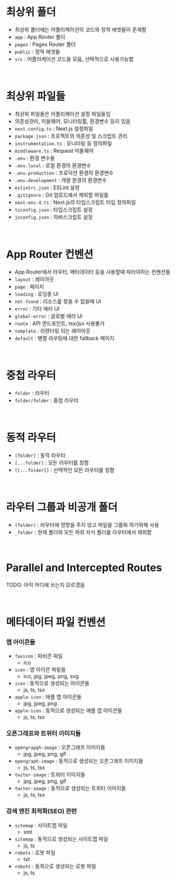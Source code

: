 # 최상위 폴더

- 최상위 폴더에는 어플리케이션의 코드와 정적 에셋들이 존재함
- `app` : App Router 폴더
- `pages` : Pages Router 폴더
- `public` : 정적 에셋들
- `src` : 어플리케이션 코드들 모음, 선택적으로 사용가능함

<br/>

# 최상위 파일들

- 최상위 파일들은 어플리케이션 설정 파일들임
- 의존성관리, 미들웨어, 모니터링툴, 환경변수 등이 있음
- `next.config.ts` : Next.js 설정파일
- `package.json` : 프로젝트의 의존성 및 스크립트 관리
- `instrumentation.ts` : 모니터링 등 정의파일
- `middleware.ts` : Request 미들웨어
- `.env` : 환경 변수들
- `.env.local` : 로컬 환경의 환경변수
- `.env.production` : 프로덕션 환경의 환경변수
- `.env.development` : 개발 환경의 환경변수
- `eslintrc.json` : ESLint 설정
- `.gitignore` : Git 업로드에서 제외할 파일들
- `next-env.d.ts` : Next.js의 타입스크립트 타입 정의파일
- `tsconfig.json` : 타입스크립트 설정
- `jsconfig.json` : 자바스크립트 설정

<br/>

# App Router 컨벤션

- App Router에서 라우터, 메타데이터 등을 사용할때 따라야하는 컨벤션들
- `layout` : 레이아웃
- `page` : 페이지
- `loading` : 로딩중 UI
- `not-found` : 리소스를 찾을 수 없을때 UI
- `error` : 기타 에러 UI
- `global-error` : 글로벌 에러 UI
- `route` : API 엔드포인트, tsx/jsx 사용불가
- `template` : 리렌더링 되는 레이아웃
- `default` : 병렬 라우팅에 대한 fallback 페이지

<br/>

# 중첩 라우터

- `folder` : 라우터
- `folder/folder` : 중첩 라우터

<br/>

# 동적 라우터

- `[folder]` : 동적 라우터
- `[...folder]` : 모든 라우터를 칭함
- `[[...folder]]` : 선택적인 모든 라우터를 칭함

<br/>

# 라우터 그룹과 비공개 폴더

- `(folder)` : 라우터에 영향을 주지 않고 파일을 그룹화 하기위해 사용
- `_folder` : 현재 폴더와 모든 하위 자식 폴더를 라우터에서 제외함

<br/>

# Parallel and Intercepted Routes

TODO: 아직 어디에 쓰는지 모르겠음

<br/>

# 메타데이터 파일 컨벤션

### 앱 아이콘들

- `favicon` : 파비콘 파일
  - ico
- `icon` : 앱 아이콘 파일들
  - ico, jpg, jpeg, png, svg
- `icon` : 동적으로 생성되는 아이콘들
  - js, ts, tsx
- `apple-icon` : 애플 앱 아이콘들
  - jpg, jpeg, png
- `apple-icon` : 동적으로 생성되는 애플 앱 아이콘들
  - js, ts, tsx

### 오픈그래프와 트위터 이미지들

- `opengrapgh-image` : 오픈그래프 이미지들
  - jpg, jpeg, png, gif
- `opengraph-image` : 동적으로 생성되는 오픈그래프 이미지들
  - js, ts, tsx
- `twiter-image` : 트위터 이미지들
  - jpg, jpeg, png, gif
- `twiter-image` : 동적으로 생성되는 트위터 이미지들
  - js, ts, tsx

### 검색 엔진 최적화(SEO) 관련

- `sitemap` : 사이트맵 파일
  - xml
- `sitemap` : 동적으로 생성되는 사이트맵 파일
  - js, ts
- `robots` : 로봇 파일
  - txt
- `robots` : 동적으로 생성되는 로봇 파일
  - js, ts
